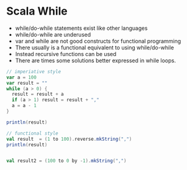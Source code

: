 # Scala While

- while/do-while statements exist like other languages
- while/do-while are underused
- var and while are not good constructs for functional programming
- There usually is a functional equivalent to using while/do-while
- Instead recursive functions can be used
- There are times some solutions better expressed in while loops.


```scala
// imperiative style
var a = 100
var result = ""
while (a > 0) {
  result = result + a
  if (a > 1) result = result + ","
  a = a - 1
}

println(result)
```


```scala
// functional style
val result  = (1 to 100).reverse.mkString(",")
println(result)


val result2 = (100 to 0 by -1).mkString(",")
```
